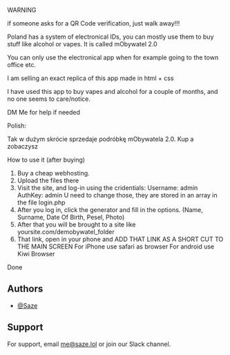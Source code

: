 WARNING

if someone asks for a QR Code verification, just walk away!!!

Poland has a system of electronical IDs, you can mostly use them to buy stuff like alcohol or vapes. It is called mObywatel 2.0

You can only use the electronical app when for example going to the town office etc.

I am selling an exact replica of this app made in html + css

I have used this app to buy vapes and alcohol for a couple of months, and no one seems to care/notice.

DM Me for help if needed

Polish:

Tak w dużym skrócie sprzedaje podróbkę mObywatela 2.0. Kup a zobaczysz

How to use it (after buying)

1. Buy a cheap webhosting.
2. Upload the files there
3. Visit the site, and log-in using the cridentials:
Username: admin
AuthKey: admin
U need to change those, they are stored in an array in the file login.php
4. After you log in, click the generator and fill in the options. (Name, Surname, Date Of Birth, Pesel, Photo)
5. After that you will be brought to a site like yoursite.com/demobywatel_folder <ble ble ble>
6. That link, open in your phone and ADD THAT LINK AS A SHORT CUT TO THE MAIN SCREEN
For iPhone use safari as browser
For android use Kiwi Browser

Done
## Authors

- [@Saze](https://www.github.com/Sejzik)


## Support

For support, email me@saze.lol or join our Slack channel.

